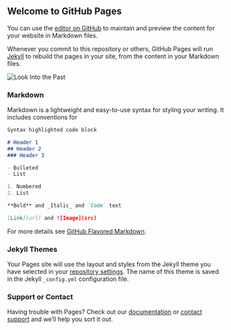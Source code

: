 ## Welcome to GitHub Pages

You can use the [editor on GitHub](https://github.com/uscsnostromo/silence-mayday.github.io/edit/master/index.md) to maintain and preview the content for your website in Markdown files.

Whenever you commit to this repository or others, GitHub Pages will run [Jekyll](https://jekyllrb.com/) to rebuild the pages in your site, from the content in your Markdown files.

![Look Into the Past](/CTF/202004-IntroSecCon-NeverLan-CTF/Look-into-the-past)

### Markdown

Markdown is a lightweight and easy-to-use syntax for styling your writing. It includes conventions for

```markdown
Syntax highlighted code block

# Header 1
## Header 2
### Header 3

- Bulleted
- List

1. Numbered
2. List

**Bold** and _Italic_ and `Code` text

[Link](url) and ![Image](src)
```

For more details see [GitHub Flavored Markdown](https://guides.github.com/features/mastering-markdown/).

### Jekyll Themes

Your Pages site will use the layout and styles from the Jekyll theme you have selected in your [repository settings](https://github.com/uscsnostromo/silence-mayday.github.io/settings). The name of this theme is saved in the Jekyll `_config.yml` configuration file.

### Support or Contact

Having trouble with Pages? Check out our [documentation](https://help.github.com/categories/github-pages-basics/) or [contact support](https://github.com/contact) and we’ll help you sort it out.
